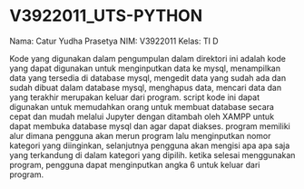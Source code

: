 # V3922011_UTS-PYTHON 
Nama: Catur Yudha Prasetya
NIM: V3922011
Kelas: TI D

Kode yang digunakan dalam pengumpulan dalam direktori ini adalah kode yang dapat digunakan untuk menginputkan data ke mysql, menampilkan data yang tersedia di database mysql,
mengedit data yang sudah ada dan sudah dibuat dalam database mysql, menghapus data, mencari data dan yang terakhir merupakan keluar dari program. script kode ini dapat digunakan
untuk memudahkan orang untuk membuat database secara cepat dan mudah melalui Jupyter dengan ditambah oleh XAMPP untuk dapat membuka database mysql dan agar dapat diakses.
program memiliki alur dimana pengguna akan merun program lalu menginputkan nomor kategori yang diinginkan, selanjutnya pengguna akan mengisi apa apa saja yang terkandung 
di dalam kategori yang dipilih. ketika selesai menggunakan program, pengguna dapat menginputkan angka 6 untuk keluar dari program.
